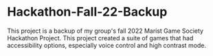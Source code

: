 # Hackathon-Fall-22-Backup
This project is a backup of my group's fall 2022 Marist Game Society Hackathon Project. This project created a suite of games that had accessibility options, especially voice control and high contrast mode.
